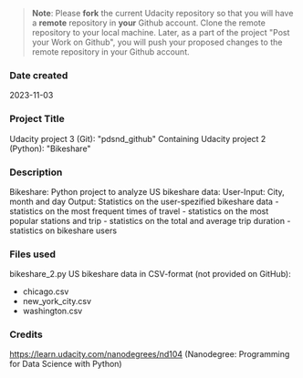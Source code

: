>**Note**: Please **fork** the current Udacity repository so that you will have a **remote** repository in **your** Github account. Clone the remote repository to your local machine. Later, as a part of the project "Post your Work on Github", you will push your proposed changes to the remote repository in your Github account.

### Date created
2023-11-03

### Project Title
Udacity project 3 (Git): "pdsnd_github"
Containing Udacity project 2 (Python): "Bikeshare"

### Description
Bikeshare:
Python project to analyze US bikeshare data:
User-Input: City, month and day
Output: Statistics on the user-spezified bikeshare data
    - statistics on the most frequent times of travel
    - statistics on the most popular stations and trip
    - statistics on the total and average trip duration
    - statistics on bikeshare users


### Files used
bikeshare_2.py
US bikeshare data in CSV-format (not provided on GitHub):
   - chicago.csv
   - new_york_city.csv
   - washington.csv

### Credits
https://learn.udacity.com/nanodegrees/nd104 (Nanodegree: Programming for Data Science with Python)

